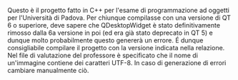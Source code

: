Questo è il progetto fatto in C++ per l'esame di programmazione ad oggetti per l'Università di Padova.
Per chiunque compilasse con una versione di QT 6 o superiore, deve sapere che QDesktopWidget è stato definitivamente rimosso dalla 6a versione in poi (ed era già
stato deprecato in QT 5)
e dunque molto probabilmente questo genererà un errore.
É dunque consigliabile compilare il progetto con la versione indicata nella relazione. Nel file di valutazione del professore è specificato che il nome di
un'immagine contiene dei caratteri UTF-8.
In caso di generazione di errori cambiare manualmente ciò.
